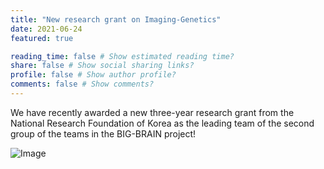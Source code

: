```yaml
---
title: "New research grant on Imaging-Genetics"
date: 2021-06-24
featured: true

reading_time: false # Show estimated reading time?
share: false # Show social sharing links?
profile: false # Show author profile?
comments: false # Show comments?
---
```


We have recently awarded a new three-year research grant from the National Research Foundation of Korea as the leading team of the second group of the teams in the BIG-BRAIN project!

![Image](//bspl.korea.ac.kr/Board/Lab_News/BigBrain_kickoff_photo_21jun21.png)
